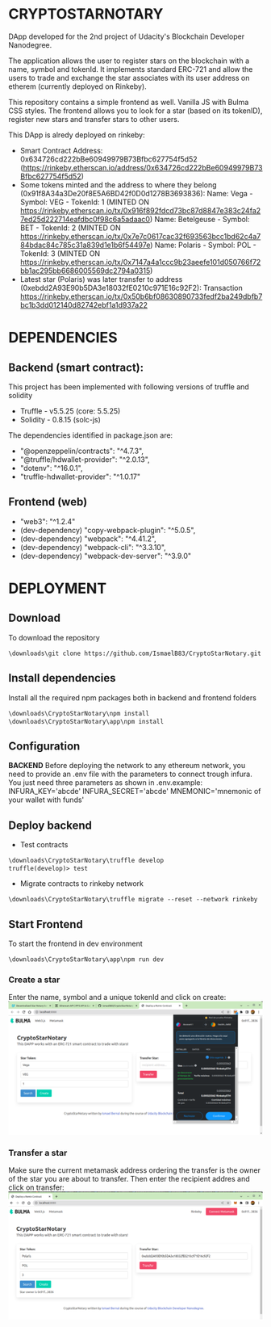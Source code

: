 # CRYPTOSTARNOTARY
DApp developed for the 2nd project of Udacity's Blockchain Developer Nanodegree.

The application allows the user to register stars on the blockchain with a name, symbol and tokenId. It implements standard ERC-721 and allow the users to trade and exchange the star associates with its user address on etherem (currently deployed on Rinkeby).

This repository contains a simple frontend as well. Vanilla JS with Bulma CSS styles. The frontend allows you to look for a star (based on its tokenID), register new stars and transfer stars to other users.

This DApp is alredy deployed on rinkeby:
- Smart Contract Address: 0x634726cd222bBe60949979B73Bfbc627754f5d52  (https://rinkeby.etherscan.io/address/0x634726cd222bBe60949979B73Bfbc627754f5d52)
- Some tokens minted and the address to where they belong (0x91f8A34a3De20f8E5A6BD42f0D0d1278B3693836):
    Name: Vega          -   Symbol: VEG    -   TokenId: 1       (MINTED ON https://rinkeby.etherscan.io/tx/0x916f892fdcd73bc87d8847e383c24fa27ed25d222714eafdbc0f98c6a5adaac0)
    Name: Betelgeuse    -   Symbol: BET    -   TokenId: 2       (MINTED ON https://rinkeby.etherscan.io/tx/0x7e7c0617cac32f693563bcc1bd62c4a784bdac84c785c31a839d1e1b6f54497e)
    Name: Polaris       -   Symbol: POL    -   TokenId: 3       (MINTED ON https://rinkeby.etherscan.io/tx/0x7147a4a1ccc9b23aeefe101d050766f72bb1ac295bb6686005569dc2794a0315)
- Latest star (Polaris) was later transfer to address (0xebdd2A93E90b5DA3e18032fE0210c971E16c92F2):
    Transaction https://rinkeby.etherscan.io/tx/0x50b6bf08630890733fedf2ba249dbfb7bc1b3dd012140d82742ebf1a1d937a22
    

# DEPENDENCIES

## Backend (smart contract):
This project has been implemented with following versions of truffle and solidity
- Truffle - v5.5.25 (core: 5.5.25)
- Solidity - 0.8.15 (solc-js)

The dependencies identified in package.json are:
- "@openzeppelin/contracts": "^4.7.3",
- "@truffle/hdwallet-provider": "^2.0.13",
- "dotenv": "^16.0.1",
- "truffle-hdwallet-provider": "^1.0.17"

## Frontend (web)
- "web3": "^1.2.4"
- (dev-dependency) "copy-webpack-plugin": "^5.0.5",
- (dev-dependency) "webpack": "^4.41.2",
- (dev-dependency) "webpack-cli": "^3.3.10",
- (dev-dependency) "webpack-dev-server": "^3.9.0"

# DEPLOYMENT

## Download
To download the repository
```
\downloads\git clone https://github.com/IsmaelB83/CryptoStarNotary.git
```

## Install dependencies

Install all the required npm packages both in backend and frontend folders
```
\downloads\CryptoStarNotary\npm install
\downloads\CryptoStarNotary\app\npm install
```
## Configuration

**BACKEND**
Before deploying the network to any ethereum network, you need to provide an .env file with the parameters to connect trough infura. You just need three parameters as shown in .env.example:
INFURA_KEY='abcde'
INFURA_SECRET='abcde'
MNEMONIC='mnemonic of your wallet with funds'

## Deploy backend
- Test contracts
```
\downloads\CryptoStarNotary\truffle develop
truffle(develop)> test
```

- Migrate contracts to rinkeby network
```
\downloads\CryptoStarNotary\truffle migrate --reset --network rinkeby
```

## Start Frontend
To start the frontend in dev environment 
```
\downloads\CryptoStarNotary\app\npm run dev
```

### Create a star
Enter the name, symbol and a unique tokenId and click on create:
![alt text](https://raw.githubusercontent.com/IsmaelB83/CryptoStarNotary/master/images/CreateStar.png)

### Transfer a star
Make sure the current metamask address ordering the transfer is the owner of the star you are about to transfer. Then enter the recipient addres and click on transfer:
![alt text](https://raw.githubusercontent.com/IsmaelB83/CryptoStarNotary/master/images/TransferStar.png)

